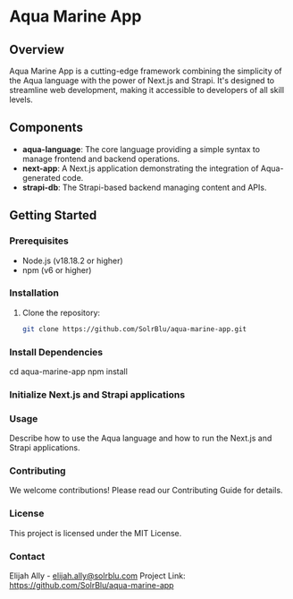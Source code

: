 # Aqua Marine App

## Overview
Aqua Marine App is a cutting-edge framework combining the simplicity of the Aqua language with the power of Next.js and Strapi. It's designed to streamline web development, making it accessible to developers of all skill levels.

## Components
- **aqua-language**: The core language providing a simple syntax to manage frontend and backend operations.
- **next-app**: A Next.js application demonstrating the integration of Aqua-generated code.
- **strapi-db**: The Strapi-based backend managing content and APIs.

## Getting Started
### Prerequisites
- Node.js (v18.18.2 or higher)
- npm (v6 or higher)

### Installation
1. Clone the repository:
   ```bash
   git clone https://github.com/SolrBlu/aqua-marine-app.git

### Install Dependencies
cd aqua-marine-app
npm install

### Initialize Next.js and Strapi applications
<!-- Instructions for initializing -->

### Usage

Describe how to use the Aqua language and how to run the Next.js and Strapi applications.

### Contributing

We welcome contributions! Please read our Contributing Guide for details.

### License

This project is licensed under the MIT License.

### Contact

Elijah Ally - elijah.ally@solrblu.com
Project Link: https://github.com/SolrBlu/aqua-marine-app
